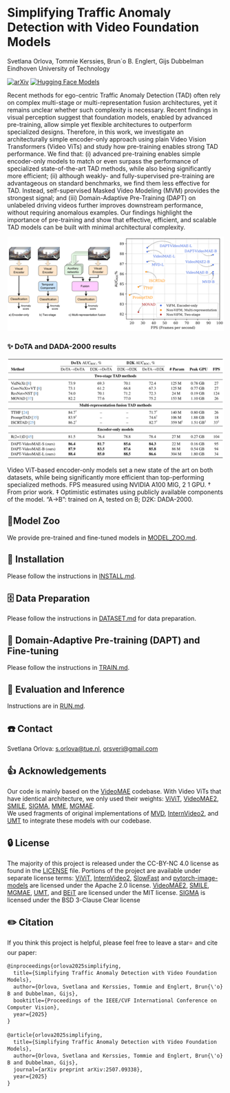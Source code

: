 # Simplifying Traffic Anomaly Detection with Video Foundation Models

Svetlana Orlova, Tommie Kerssies, Brun´o B. Englert, Gijs Dubbelman \
Eindhoven University of Technology

[![arXiv](https://img.shields.io/badge/cs.CV-2507.09338-b31b1b?logo=arxiv&logoColor=red)](https://arxiv.org/abs/2507.09338)
[![Hugging Face Models](https://img.shields.io/badge/%F0%9F%A4%97%20Models-SimpleTAD-blue)](https://huggingface.co/tue-mps/simple-tad) 

Recent methods for ego-centric Traffic Anomaly Detection (TAD) often rely on complex multi-stage or multi-representation fusion architectures, yet it remains unclear whether such complexity is necessary. Recent findings in visual perception suggest that foundation models, enabled by advanced pre-training, allow simple yet flexible architectures to outperform specialized designs. Therefore, in this work, we investigate an architecturally simple encoder-only approach using plain Video Vision Transformers (Video ViTs) and study how pre-training enables strong TAD performance. We find that: (i) advanced pre-training enables simple encoder-only models to match or even surpass the performance of specialized state-of-the-art TAD methods, while also being significantly more efficient; (ii) although weakly- and fully-supervised pre-training are advantageous on standard benchmarks, we find them less effective for TAD. Instead, self-supervised Masked Video Modeling (MVM) provides the strongest signal; and (iii) Domain-Adaptive Pre-Training (DAPT) on unlabeled driving videos further improves downstream performance, without requiring anomalous examples. Our findings highlight the importance of pre-training and show that effective, efficient, and scalable TAD models can be built with minimal architectural complexity.

![Simple_Main](figs/main.png)

### ✨ DoTA and DADA-2000 results

![Simple_Results](figs/results.png)

Video ViT-based encoder-only models set a new state of the art
on both datasets, while being significantly more efficient than top-performing specialized methods. FPS measured using NVIDIA A100
MIG, 2 1 GPU. † From prior work. ‡ Optimistic estimates using publicly available components of the model. “A→B”: trained on A, tested
on B; D2K: DADA-2000.

## 📍Model Zoo

We provide pre-trained and fine-tuned models in [MODEL_ZOO.md](MODEL_ZOO.md).

## 🔨 Installation

Please follow the instructions in [INSTALL.md](INSTALL.md).

## 🗄️ Data Preparation

Please follow the instructions in [DATASET.md](DATASET.md) for data preparation.

## 🔄 Domain-Adaptive Pre-training (DAPT) and Fine-tuning

Please follow the instructions in [TRAIN.md](TRAIN.md).

## 🚀 Evaluation and Inference

Instructions are in [RUN.md](RUN.md).

## ☎️ Contact 

Svetlana Orlova: s.orlova@tue.nl, orsveri@gmail.com

## 👍 Acknowledgements

Our code is mainly based on the [VideoMAE](https://github.com/MCG-NJU/VideoMAE) codebase. 
With Video ViTs that have identical architecture, we only used their weights: 
[ViViT](https://github.com/google-research/scenic/blob/main/scenic/projects/vivit/README.md),
[VideoMAE2](https://github.com/OpenGVLab/VideoMAEv2), 
[SMILE](https://github.com/fmthoker/SMILE), 
[SIGMA](https://github.com/QUVA-Lab/SIGMA/), 
[MME](https://github.com/XinyuSun/MME), 
[MGMAE](https://github.com/MCG-NJU/MGMAE). \
We used fragments of original implementations of 
[MVD](https://github.com/ruiwang2021/mvd), 
[InternVideo2](https://github.com/OpenGVLab/InternVideo/tree/main/InternVideo2/single_modality), 
and [UMT](https://github.com/OpenGVLab/unmasked_teacher/tree/main/single_modality) to integrate these models with our codebase.

## 🔒 License

The majority of this project is released under the CC-BY-NC 4.0 license as found in the [LICENSE](https://github.com/MCG-NJU/VideoMAE/blob/main/LICENSE) file. 
Portions of the project are available under separate license terms: 
[ViViT](https://github.com/google-research/scenic/blob/main/scenic/projects/vivit/README.md), [InternVideo2](https://github.com/OpenGVLab/InternVideo/tree/main/InternVideo2/single_modality), [SlowFast](https://github.com/facebookresearch/SlowFast) and [pytorch-image-models](https://github.com/rwightman/pytorch-image-models) are licensed under the Apache 2.0 license. 
[VideoMAE2](https://github.com/OpenGVLab/VideoMAEv2), [SMILE](https://github.com/fmthoker/SMILE), [MGMAE](https://github.com/MCG-NJU/MGMAE), [UMT](https://github.com/OpenGVLab/unmasked_teacher/tree/main/single_modality), and [BEiT](https://github.com/microsoft/unilm/tree/master/beit) are licensed under the MIT license.
[SIGMA](https://github.com/QUVA-Lab/SIGMA/) is licensed under the BSD 3-Clause Clear license

## ✏️ Citation

If you think this project is helpful, please feel free to leave a star⭐️ and cite our paper:

```
@inproceedings{orlova2025simplifying,
  title={Simplifying Traffic Anomaly Detection with Video Foundation Models},
  author={Orlova, Svetlana and Kerssies, Tommie and Englert, Brun{\'o} B and Dubbelman, Gijs},
  booktitle={Proceedings of the IEEE/CVF International Conference on Computer Vision},
  year={2025}
}

@article{orlova2025simplifying,
  title={Simplifying Traffic Anomaly Detection with Video Foundation Models},
  author={Orlova, Svetlana and Kerssies, Tommie and Englert, Brun{\'o} B and Dubbelman, Gijs},
  journal={arXiv preprint arXiv:2507.09338},
  year={2025}
}
```
